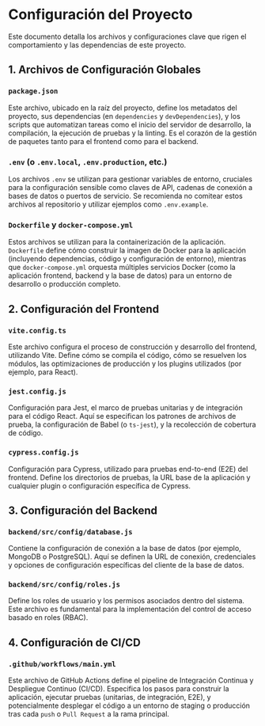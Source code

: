 # Configuración del Proyecto

Este documento detalla los archivos y configuraciones clave que rigen el comportamiento y las dependencias de este proyecto.

## 1. Archivos de Configuración Globales

### `package.json`
Este archivo, ubicado en la raíz del proyecto, define los metadatos del proyecto, sus dependencias (en `dependencies` y `devDependencies`), y los scripts que automatizan tareas como el inicio del servidor de desarrollo, la compilación, la ejecución de pruebas y la linting. Es el corazón de la gestión de paquetes tanto para el frontend como para el backend.

### `.env` (o `.env.local`, `.env.production`, etc.)
Los archivos `.env` se utilizan para gestionar variables de entorno, cruciales para la configuración sensible como claves de API, cadenas de conexión a bases de datos o puertos de servicio. Se recomienda no comitear estos archivos al repositorio y utilizar ejemplos como `.env.example`.

### `Dockerfile` y `docker-compose.yml`
Estos archivos se utilizan para la containerización de la aplicación. `Dockerfile` define cómo construir la imagen de Docker para la aplicación (incluyendo dependencias, código y configuración de entorno), mientras que `docker-compose.yml` orquesta múltiples servicios Docker (como la aplicación frontend, backend y la base de datos) para un entorno de desarrollo o producción completo.

## 2. Configuración del Frontend

### `vite.config.ts`
Este archivo configura el proceso de construcción y desarrollo del frontend, utilizando Vite. Define cómo se compila el código, cómo se resuelven los módulos, las optimizaciones de producción y los plugins utilizados (por ejemplo, para React).

### `jest.config.js`
Configuración para Jest, el marco de pruebas unitarias y de integración para el código React. Aquí se especifican los patrones de archivos de prueba, la configuración de Babel (o `ts-jest`), y la recolección de cobertura de código.

### `cypress.config.js`
Configuración para Cypress, utilizado para pruebas end-to-end (E2E) del frontend. Define los directorios de pruebas, la URL base de la aplicación y cualquier plugin o configuración específica de Cypress.

## 3. Configuración del Backend

### `backend/src/config/database.js`
Contiene la configuración de conexión a la base de datos (por ejemplo, MongoDB o PostgreSQL). Aquí se definen la URL de conexión, credenciales y opciones de configuración específicas del cliente de la base de datos.

### `backend/src/config/roles.js`
Define los roles de usuario y los permisos asociados dentro del sistema. Este archivo es fundamental para la implementación del control de acceso basado en roles (RBAC).

## 4. Configuración de CI/CD

### `.github/workflows/main.yml`
Este archivo de GitHub Actions define el pipeline de Integración Continua y Despliegue Continuo (CI/CD). Especifica los pasos para construir la aplicación, ejecutar pruebas (unitarias, de integración, E2E), y potencialmente desplegar el código a un entorno de staging o producción tras cada `push` o `Pull Request` a la rama principal.